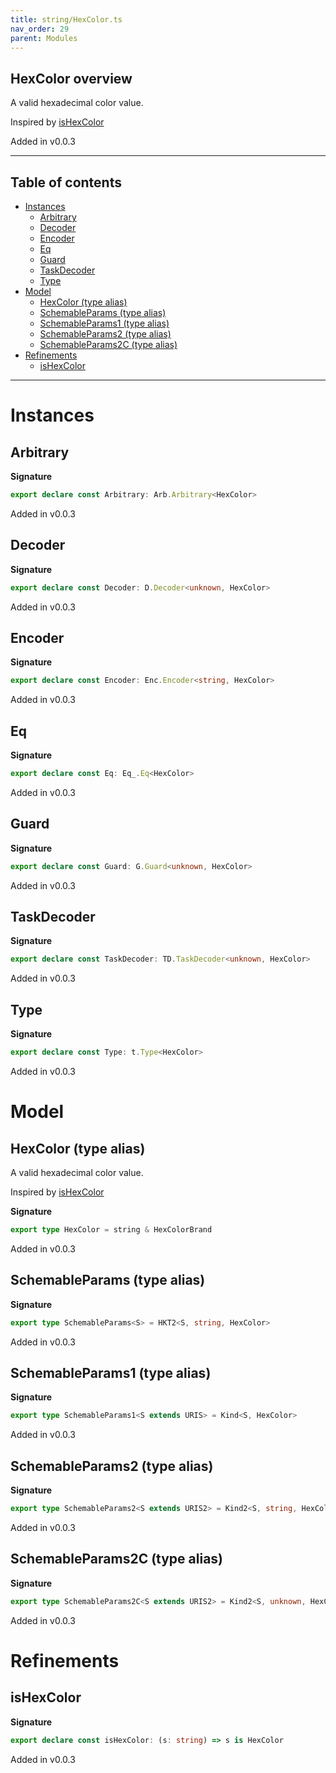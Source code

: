```yaml
---
title: string/HexColor.ts
nav_order: 29
parent: Modules
---
```


## HexColor overview

A valid hexadecimal color value.

Inspired by
[isHexColor](https://github.com/validatorjs/validator.js/blob/master/src/lib/isHexColor.js)

Added in v0.0.3

---

<h2 class="text-delta">Table of contents</h2>

- [Instances](#instances)
  - [Arbitrary](#arbitrary)
  - [Decoder](#decoder)
  - [Encoder](#encoder)
  - [Eq](#eq)
  - [Guard](#guard)
  - [TaskDecoder](#taskdecoder)
  - [Type](#type)
- [Model](#model)
  - [HexColor (type alias)](#hexcolor-type-alias)
  - [SchemableParams (type alias)](#schemableparams-type-alias)
  - [SchemableParams1 (type alias)](#schemableparams1-type-alias)
  - [SchemableParams2 (type alias)](#schemableparams2-type-alias)
  - [SchemableParams2C (type alias)](#schemableparams2c-type-alias)
- [Refinements](#refinements)
  - [isHexColor](#ishexcolor)

---

# Instances

## Arbitrary

**Signature**

```ts
export declare const Arbitrary: Arb.Arbitrary<HexColor>
```

Added in v0.0.3

## Decoder

**Signature**

```ts
export declare const Decoder: D.Decoder<unknown, HexColor>
```

Added in v0.0.3

## Encoder

**Signature**

```ts
export declare const Encoder: Enc.Encoder<string, HexColor>
```

Added in v0.0.3

## Eq

**Signature**

```ts
export declare const Eq: Eq_.Eq<HexColor>
```

Added in v0.0.3

## Guard

**Signature**

```ts
export declare const Guard: G.Guard<unknown, HexColor>
```

Added in v0.0.3

## TaskDecoder

**Signature**

```ts
export declare const TaskDecoder: TD.TaskDecoder<unknown, HexColor>
```

Added in v0.0.3

## Type

**Signature**

```ts
export declare const Type: t.Type<HexColor>
```

Added in v0.0.3

# Model

## HexColor (type alias)

A valid hexadecimal color value.

Inspired by
[isHexColor](https://github.com/validatorjs/validator.js/blob/master/src/lib/isHexColor.js)

**Signature**

```ts
export type HexColor = string & HexColorBrand
```

Added in v0.0.3

## SchemableParams (type alias)

**Signature**

```ts
export type SchemableParams<S> = HKT2<S, string, HexColor>
```

Added in v0.0.3

## SchemableParams1 (type alias)

**Signature**

```ts
export type SchemableParams1<S extends URIS> = Kind<S, HexColor>
```

Added in v0.0.3

## SchemableParams2 (type alias)

**Signature**

```ts
export type SchemableParams2<S extends URIS2> = Kind2<S, string, HexColor>
```

Added in v0.0.3

## SchemableParams2C (type alias)

**Signature**

```ts
export type SchemableParams2C<S extends URIS2> = Kind2<S, unknown, HexColor>
```

Added in v0.0.3

# Refinements

## isHexColor

**Signature**

```ts
export declare const isHexColor: (s: string) => s is HexColor
```

Added in v0.0.3

